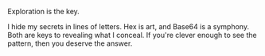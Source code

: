 Exploration is the key.

I hide my secrets in lines of letters. Hex is art, and Base64 is a symphony. Both are keys to revealing what I conceal. If you're clever enough to see the pattern, then you deserve the answer.
